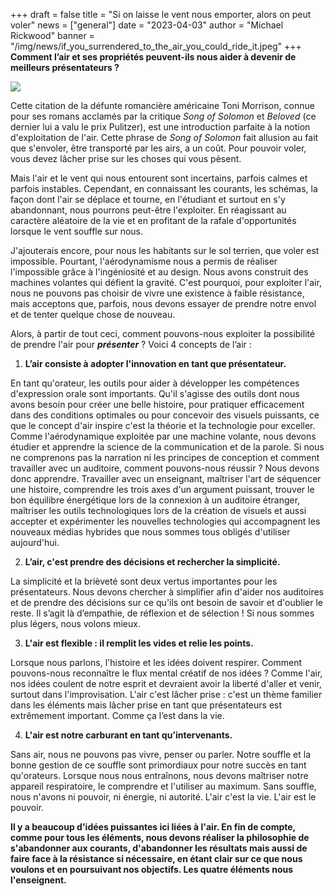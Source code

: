 +++
draft = false
title = "Si on laisse le vent nous emporter, alors on peut voler"
news = ["general"]
date = "2023-04-03"
author = "Michael Rickwood"
banner = "/img/news/if_you_surrendered_to_the_air_you_could_ride_it.jpeg"
+++
**Comment l’air et ses propriétés peuvent-ils nous aider à devenir de meilleurs présentateurs ?**

![](/img/news/if_you_surrendered_to_the_air_you_could_ride_it.jpeg)

Cette citation de la défunte romancière américaine Toni Morrison, connue pour ses romans acclamés par la critique *Song of Solomon* et *Beloved* (ce dernier lui a valu le prix Pulitzer), est une introduction parfaite à la notion d'exploitation de l'air. Cette phrase de *Song of Solomon* fait allusion au fait que s'envoler, être transporté par les airs, a un coût. Pour pouvoir voler, vous devez lâcher prise sur les choses qui vous pèsent.

Mais l'air et le vent qui nous entourent sont incertains, parfois calmes et parfois instables. Cependant, en connaissant les courants, les schémas, la façon dont l'air se déplace et tourne, en l'étudiant et surtout en s'y abandonnant, nous pourrons peut-être l'exploiter. En réagissant au caractère aléatoire de la vie et en profitant de la rafale d'opportunités lorsque le vent souffle sur nous.

J'ajouterais encore, pour nous les habitants sur le sol terrien, que voler est impossible. Pourtant, l'aérodynamisme nous a permis de réaliser l'impossible grâce à l'ingéniosité et au design. Nous avons construit des machines volantes qui défient la gravité. C'est pourquoi, pour exploiter l'air, nous ne pouvons pas choisir de vivre une existence à faible résistance, mais acceptons que, parfois, nous devons essayer de prendre notre envol et de tenter quelque chose de nouveau.

Alors, à partir de tout ceci, comment pouvons-nous exploiter la possibilité de prendre l'air pour ***présenter*** ? Voici 4 concepts de l’air :

1. **L’air consiste à adopter l'innovation en tant que présentateur.**

En tant qu'orateur, les outils pour aider à développer les compétences d'expression orale sont importants. Qu'il s'agisse des outils dont nous avons besoin pour créer une belle histoire, pour pratiquer efficacement dans des conditions optimales ou pour concevoir des visuels puissants, ce que le concept d'air inspire c'est la théorie et la technologie pour exceller. Comme l'aérodynamique exploitée par une machine volante, nous devons étudier et apprendre la science de la communication et de la parole. Si nous ne comprenons pas la narration ni les principes de conception et comment travailler avec un auditoire, comment pouvons-nous réussir ? Nous devons donc apprendre. Travailler avec un enseignant, maîtriser l'art de séquencer une histoire, comprendre les trois axes d'un argument puissant, trouver le bon équilibre énergétique lors de la connexion à un auditoire étranger, maîtriser les outils technologiques lors de la création de visuels et aussi accepter et expérimenter les nouvelles technologies qui accompagnent les nouveaux médias hybrides que nous sommes tous obligés d'utiliser aujourd'hui.

2. **L’air, c'est prendre des décisions et rechercher la simplicité.**

La simplicité et la brièveté sont deux vertus importantes pour les présentateurs. Nous devons chercher à simplifier afin d'aider nos auditoires et de prendre des décisions sur ce qu'ils ont besoin de savoir et d'oublier le reste. Il s’agit là d’empathie, de réflexion et de sélection ! Si nous sommes plus légers, nous volons mieux.

3. **L'air est flexible : il remplit les vides et relie les points.**

Lorsque nous parlons, l'histoire et les idées doivent respirer. Comment pouvons-nous reconnaître le flux mental créatif de nos idées ? Comme l'air, nos idées coulent de notre esprit et devraient avoir la liberté d'aller et venir, surtout dans l'improvisation. L'air c'est lâcher prise : c'est un thème familier dans les éléments mais lâcher prise en tant que présentateurs est extrêmement important. Comme ça l’est dans la vie.

4. **L'air est notre carburant en tant qu’intervenants.**

Sans air, nous ne pouvons pas vivre, penser ou parler. Notre souffle et la bonne gestion de ce souffle sont primordiaux pour notre succès en tant qu'orateurs. Lorsque nous nous entraînons, nous devons maîtriser notre appareil respiratoire, le comprendre et l'utiliser au maximum. Sans souffle, nous n'avons ni pouvoir, ni énergie, ni autorité. L'air c'est la vie. L'air est le pouvoir.

**Il y a beaucoup d'idées puissantes ici liées à l'air. En fin de compte, comme pour tous les éléments, nous devons réaliser la philosophie de s'abandonner aux courants, d'abandonner les résultats mais aussi de faire face à la résistance si nécessaire, en étant clair sur ce que nous voulons et en poursuivant nos objectifs. Les quatre éléments nous l'enseignent.**